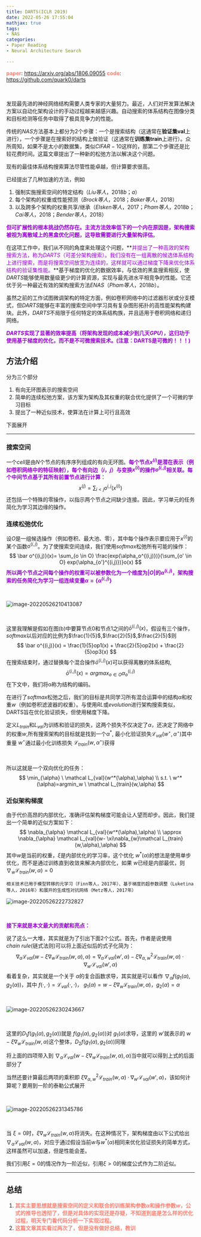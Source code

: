 ```yaml
---
title: DARTS(ICLR 2019)
date: 2022-05-26 17:55:04
mathjax: true
tags:
- NAS
categories:
- Paper Reading
- Neural Architecture Search

---
```


**<font color=Salmon>paper</font>**: https://arxiv.org/abs/1806.09055
**<font color=Salmon>code</font>**: https://github.com/quark0/darts

<br/>

发现最先进的神经网络结构需要人类专家的大量努力。最近，人们对开发算法解决方案以自动化架构设计的手动过程越来越感兴趣。自动搜索的体系结构在图像分类和目标检测等任务中取得了极具竞争力的性能。

传统的$NAS$方法基本上都分为2个步骤：一个是搜索结构（这通常在**验证集val**上进行），一个步骤是在搜索好的结构上做验证（这通常在**训练集train**上进行）。众所周知，如果不是太小的数据集，类似$CIFAR-10$这样的，那第二个步骤还是比较花费时间。这篇文章提出了一种新的松弛方法以解决这个问题。

现有的最佳体系结构搜索算法尽管性能卓越，但计算要求很高。

已经提出了几种加速的方法，例如

1. 强制实施搜索空间的特定结构$（Liu等人，2018b；a）$
2. 每个架构的权重或性能预测$（Brock等人，2018；Baker等人，2018）$
3. 以及跨多个架构的权重共享/继承$（Elsken等人，2017；Pham等人，2018b；Cai等人，2018；Bender等人，2018）$

**<font color=DarkViolet>但可扩展性的根本挑战仍然存在。主流方法效率低下的一个内在原因是，架构搜索被视为离散域上的黑盒优化问题，这导致需要进行大量架构评估</font>**。

在这项工作中，我们从不同的角度来处理这个问题，**<font color=DarkViolet>并提出了一种高效的架构搜索方法，称为$DARTS$（可差分架构搜索）。我们没有在一组离散的候选体系结构上进行搜索，而是将搜索空间放宽为连续的，这样就可以通过梯度下降来优化体系结构的验证集性能。</font>**基于梯度的优化的数据效率，与低效的黑盒搜索相反，使$DARTS$能够使用数量级更少的计算资源，实现与最先进水平相竞争的性能。它还优于另一种最近有效的架构搜索方法$ENAS（Pham等人，2018b）$。

虽然之前的工作试图微调架构的特定方面，例如卷积网络中的过滤器形状或分支模式，但$DARTS$能够在丰富的搜索空间中学习具有复杂图形拓扑的高性能架构构建块。此外，$DARTS$不局限于任何特定的体系结构族，并且适用于卷积网络和递归网络。

**<font color=DarkViolet>$DARTS$实现了显著的效率提高（将架构发现的成本减少到几天$GPU$），这归功于使用基于梯度的优化，而不是不可微搜索技术。(注意：DARTS是可微的！！！)</font>**

## 方法介绍

分为三个部分

1. 有向无环图表示的搜索空间
2. 简单的连续松弛方案，该方案为架构及其权重的联合优化提供了一个可微的学习目标
3. 提出了一种近似技术，使算法在计算上可行且高效

下面展开

***

### 搜索空间

一个$cell$是由$N$个节点的有序序列组成的有向无环图。**<font color=DarkViolet>每个节点$x^{(i)}$是潜在表示（例如卷积网络中的特征映射），每个有向边$（i，j）$与变换$x^{(i)}$的操作$o^{(i,j)}$相关联。每个中间节点基于其所有前置节点进行计算</font>**：
$$
x^{(j)}=\sum_{i<j}o^{i,j}(x^{(i)})
$$
还包括一个特殊的零操作，以指示两个节点之间缺少连接。因此，学习单元的任务简化为学习其边缘的操作。



### 连续松弛优化

设$O$是一组候选操作（例如卷积、最大池、零），其中每个操作表示要应用于$x^{(i)}$的某个函数$o^{(i,j)}$。为了使搜索空间连续，我们使用$softmax$松弛所有可能的操作：
$$
\bar o^{(i,j)}(x)= \sum_{o \in O} \frac{exp(\alpha_o^{(i,j)})}{\sum_{o' \in O} exp(\alpha_{o'}^{(i,j)})}o(x)
$$
**<font color=DarkViolet>所以两个节点之间每个操作的权重可以被参数化为一个维度为$|O|$的$\alpha^{(i,j)}$，架构搜索的任务简化为学习一组连续变量$\alpha = \left\{ \alpha^{(i,j)} \right\}$</font>**

<br/>

![image-20220526210413087](DARTS/image-20220526210413087.png)

<br/>

这里我理解是假如在图(b)中要算节点0和节点1之间的$\bar o^{(i,j)}(x)$，假设有三个操作，$softmax$以后对应的比例为$\frac{1}{5}$,$\frac{2}{5}$,$\frac{2}{5}$则
$$
\bar o^{(i,j)}(x) = \frac{1}{5}op1(x) + \frac{2}{5}op2(x) + \frac{2}{5}op3(x)
$$
在搜索结束时，通过替换每个混合操作$\bar o^{(i,j)}(x)$可以获得离散的体系结构,
$$
\bar o^{(i,j)}(x) =  argmax_{o \in O} \alpha_o^{(i,j)}
$$
在下文中，我们将α称为结构的编码。

在进行了$softmax$松弛之后，我们的目标是共同学习所有混合运算中的结构$\alpha$和权重$w$（例如卷积滤波器的权重）。与使用$RL$或$evolution$进行架构搜索类似，DARTS旨在优化验证损失，但使用梯度下降。

定义$L_{train}$和$L_{val}$为训练和验证的损失，这两个损失不仅决定了$\alpha$，还决定了网络中的权重$w$,所有搜索架构的目标就是找到一个$\alpha^*$, 最小化验证损失$\mathcal L_{val}(w^{\star},\alpha^{\star})$其中重量 $w^{\star}$通过最小化训练损失 $\mathcal L_{train}(w,\alpha^{\star})$获得

<br/>

所以这就是一个双向优化的任务：
$$
\min_{\alpha} \ \mathcal L_{val}(w^*(\alpha),\alpha) \\
s.t. \ w^*(\alpha)=argmin_w \ \mathcal L_{train}(w,\alpha)
$$


### 近似架构梯度

由于代价高昂的内部优化，准确评估架构梯度可能会让人望而却步。因此，我们提出一个简单的近似方案如下：
$$
\nabla_{\alpha} \mathcal L_{val}(w^*(\alpha),\alpha) \\
\approx \nabla_{\alpha} \mathcal L_{val}(w- \xi\nabla_{w}\mathcal L_{train}(w,\alpha),\alpha)
$$
其中$w$是当前的权重，$\xi$是内部优化的学习率，这个优化 $w^*(\alpha)$的想法是使用单步优化，而不是通过训练直到收敛来解决内部优化，如果 $w$已经是内部最优，则$\nabla_{w}\mathcal L_{train}(w,\alpha)=0$

~~~
相关技术已用于模型转移的元学习（Finn等人，2017年）、基于梯度的超参数调整（Luketina等人，2016年）和展开的生成性对抗网络（Metz等人，2017年）
~~~

![image-20220526222732827](DARTS/image-20220526222732827.png)

<br/>

**<font color=DarkViolet>接下来就是本文最大的贡献和亮点：</font>**

说了这么一大堆，其实就是为了引出下面2个公式。首先，作者是说使用$chain \ rule$(链式法则)可以将上面近似后的式子化简为：
$$
\nabla_{\alpha} \mathcal L_{val}(w- \xi\nabla_{w}\mathcal L_{train}(w,\alpha),\alpha) = \nabla_{\alpha} \mathcal L_{val}(w',\alpha)- \xi\nabla_{\alpha,w}^2\mathcal L_{train}(w,\alpha) \cdot \nabla_{w'}\mathcal L_{val}(w',\alpha)
$$
看着复杂，其实就是一个关于 $\alpha$的复合函数求导，其实就是可以看作 $\nabla_{\alpha} f(g_1(\alpha),g_2(\alpha))$，其中 $f(\cdot,\cdot)=\mathcal L_{val}(\cdot,\cdot)$， $g_1(\alpha)=w- \xi\nabla_{w}\mathcal L_{train}(w,\alpha)$，$g_2(\alpha)=\alpha$

<br/>

![image-20220526230243667](DARTS/image-20220526230243667.png)

<br/>

这里的$D_1f(g_1(\alpha),g_2(\alpha))$就是 $f(g_1(\alpha),g_2(\alpha))$对 $g_1(\alpha)$求导，这里的 $w'$就表示的 $w- \xi\nabla_{w}\mathcal L_{train}(w,\alpha)$这个整体，$D_2f(g_1(\alpha),g_2(\alpha))$同理

将上面的四项带入到 $\nabla_{\alpha} \mathcal L_{val}(w- \xi\nabla_{w}\mathcal L_{train}(w,\alpha),\alpha)$当中就可以得到上式的后面部分了

当然还要计算最后两项的乘积即 $\xi\nabla_{\alpha,w}^2\mathcal L_{train}(w,\alpha) \cdot \nabla_{w'}\mathcal L_{val}(w',\alpha)$，该如何计算呢？要用到一阶的泰勒公式展开

<br/>

![image-20220526231345786](DARTS/image-20220526231345786.png)

<br/>

当 $\xi=0$时，$\xi\nabla_{w}\mathcal L_{train}(w,\alpha)$将消失。在这种情况下，架构梯度由以下公式给出$\nabla_{\alpha} \mathcal L_{val}(w,\alpha)$，对应于通过假设当前$w$与$w^*(\alpha)$相同来优化验证损失的简单方式，这样虽然可以加速，但是性能会差。

我们引用$\xi=0$的情况作为一阶近似，引用$\xi >0$的梯度公式作为二阶近似。

***

## 总结

1. **<font color=Salmon>其实主要思想就是搜索空间的定义和联合的训练架构参数$\alpha$和操作参数$w$，公式的推导也透彻了，但是对具体的实现还是存疑，不知道到底是怎么样的优化过程，明天专门看代码分析一下实现过程。</font>**
2. **<font color=Salmon>这篇文章其实看过两次了，但是没有做好总结，教训</font>**
